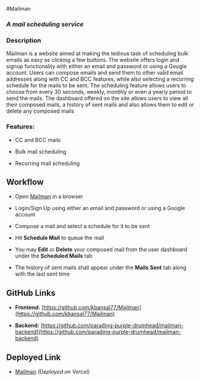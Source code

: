 #Mailman
###  _A mail scheduling service_
### Description
Mailman is a website aimed at making the tedious task of scheduling bulk emails as easy as clicking a few buttons. The website offers login and signup functionality with either an email and password or using a Google account. Users can compose emails and send them to other valid email addresses along with CC and BCC features, while also selecting a recurring schedule for the mails to be sent. The scheduling feature allows users to choose from every 30 seconds, weekly, monthly or even a yearly period to send the mails. The dashboard offered on the site allows users to view all their composed mails, a history of sent mails and also allows them to edit or delete any composed mails
### Features:
- CC and BCC mails

- Bulk mail scheduling
- Recurring mail scheduling
## Workflow
- Open [Mailman](https://mailman-azure.vercel.app/) in a browser

- Login/Sign Up using either an email and password or using a Google account
- Compose a mail and select a schedule for it to be sent
- Hit **Schedule Mail** to queue the mail
- You may **Edit** or **Delete** your composed mail from the user dashboard under the **Scheduled Mails** tab
- The history of sent mails shall appear under the **Mails Sent** tab along with the last sent time
## GitHub Links
- **Frontend:** [https://github.com/kbansal77/Mailman](https://github.com/kbansal77/Mailman)

- **Backend:** [https://github.com/parading-purple-drumhead/mailman-backend](https://github.com/parading-purple-drumhead/mailman-backend)
## Deployed Link
- [Mailman](https://mailman-azure.vercel.app/) _(Deployed on Vercel)_
